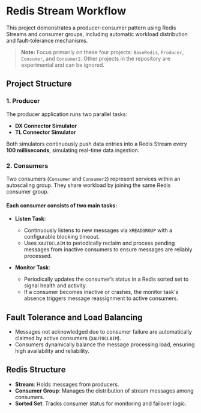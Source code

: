 ﻿# Redis Stream Workflow

This project demonstrates a producer-consumer pattern using Redis Streams and consumer groups, including automatic workload distribution and fault-tolerance mechanisms.

> **Note:** Focus primarily on these four projects: `BaseRedis`, `Producer`, `Consumer`, and `Consumer2`. Other projects in the repository are experimental and can be ignored.

## Project Structure

### 1. Producer
The producer application runs two parallel tasks:
- **DX Connector Simulator**
- **TL Connector Simulator**

Both simulators continuously push data entries into a Redis Stream every **100 milliseconds**, simulating real-time data ingestion.

### 2. Consumers
Two consumers (`Consumer` and `Consumer2`) represent services within an autoscaling group. They share workload by joining the same Redis consumer group.

#### Each consumer consists of two main tasks:

- **Listen Task**:
    - Continuously listens to new messages via `XREADGROUP` with a configurable blocking timeout.
    - Uses `XAUTOCLAIM` to periodically reclaim and process pending messages from inactive consumers to ensure messages are reliably processed.

- **Monitor Task**:
    - Periodically updates the consumer’s status in a Redis sorted set to signal health and activity.
    - If a consumer becomes inactive or crashes, the monitor task's absence triggers message reassignment to active consumers.

## Fault Tolerance and Load Balancing

- Messages not acknowledged due to consumer failure are automatically claimed by active consumers (`XAUTOCLAIM`).
- Consumers dynamically balance the message processing load, ensuring high availability and reliability.

## Redis Structure

- **Stream**: Holds messages from producers.
- **Consumer Group**: Manages the distribution of stream messages among consumers.
- **Sorted Set**: Tracks consumer status for monitoring and failover logic.

